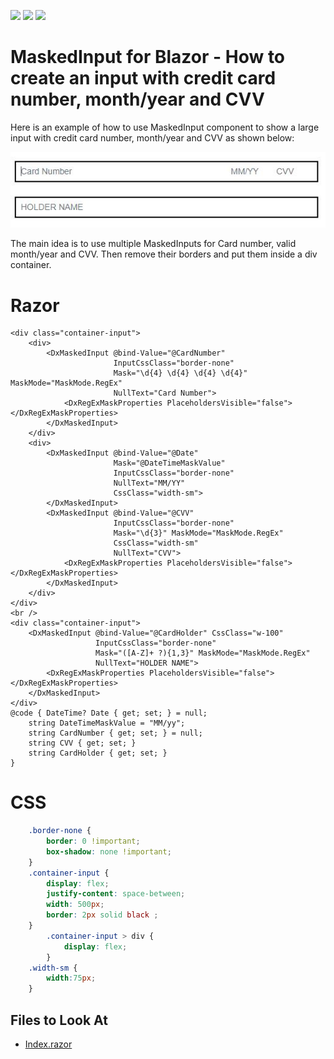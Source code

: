 <!-- default badges list -->
![](https://img.shields.io/endpoint?url=https://codecentral.devexpress.com/api/v1/VersionRange/438844465/21.2.3%2B)
[![](https://img.shields.io/badge/Open_in_DevExpress_Support_Center-FF7200?style=flat-square&logo=DevExpress&logoColor=white)](https://supportcenter.devexpress.com/ticket/details/T1053365)
[![](https://img.shields.io/badge/📖_How_to_use_DevExpress_Examples-e9f6fc?style=flat-square)](https://docs.devexpress.com/GeneralInformation/403183)
<!-- default badges end -->
<!--
A repository template for creating new examples.
-->

# MaskedInput for Blazor - How to create an input with credit card number, month/year and CVV

Here is an example of how to use MaskedInput component to show a large input with credit card number, month/year and CVV as shown below:

![](./Sample.JPG)

The main idea is to use multiple MaskedInputs for Card number, valid month/year and CVV. Then remove their borders and put them inside a div container.

# Razor

```razor
<div class="container-input">
    <div>
        <DxMaskedInput @bind-Value="@CardNumber"
                       InputCssClass="border-none"
                       Mask="\d{4} \d{4} \d{4} \d{4}" MaskMode="MaskMode.RegEx"
                       NullText="Card Number">
            <DxRegExMaskProperties PlaceholdersVisible="false"></DxRegExMaskProperties>
        </DxMaskedInput>
    </div>
    <div>
        <DxMaskedInput @bind-Value="@Date"
                       Mask="@DateTimeMaskValue"
                       InputCssClass="border-none"
                       NullText="MM/YY"
                       CssClass="width-sm">
        </DxMaskedInput>
        <DxMaskedInput @bind-Value="@CVV"
                       InputCssClass="border-none"
                       Mask="\d{3}" MaskMode="MaskMode.RegEx"
                       CssClass="width-sm"
                       NullText="CVV">
            <DxRegExMaskProperties PlaceholdersVisible="false"></DxRegExMaskProperties>
        </DxMaskedInput>
    </div>
</div>
<br />
<div class="container-input">
    <DxMaskedInput @bind-Value="@CardHolder" CssClass="w-100"
                   InputCssClass="border-none"
                   Mask="([A-Z]+ ?){1,3}" MaskMode="MaskMode.RegEx"
                   NullText="HOLDER NAME">
        <DxRegExMaskProperties PlaceholdersVisible="false"></DxRegExMaskProperties>
    </DxMaskedInput>
</div>
@code { DateTime? Date { get; set; } = null;
    string DateTimeMaskValue = "MM/yy";
    string CardNumber { get; set; } = null;
    string CVV { get; set; }
    string CardHolder { get; set; }
}
```
# CSS

```css
    .border-none {
        border: 0 !important;
        box-shadow: none !important;
    }
    .container-input {
        display: flex;
        justify-content: space-between;
        width: 500px;
        border: 2px solid black ;
    }
        .container-input > div {
            display: flex;
        }
    .width-sm {
        width:75px;
    }
```

<!-- default file list -->

## Files to Look At

- [Index.razor](./CS/BlazorServerApp/Pages/Index.razor)

<!-- default file list end -->

<!--

## Documentation

- link
- link
- ...

## More Examples

- link
- link
- ...

-->
